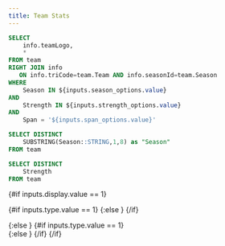 ```yaml
---
title: Team Stats
---
```


```sql team_stats
SELECT 
    info.teamLogo,
	*
FROM team
RIGHT JOIN info
   ON info.triCode=team.Team AND info.seasonId=team.Season
WHERE
	Season IN ${inputs.season_options.value}
AND
	Strength IN ${inputs.strength_options.value}
AND
    Span = '${inputs.span_options.value}'
```

```sql seasons
SELECT DISTINCT 
	SUBSTRING(Season::STRING,1,8) as "Season"
FROM team
```

```sql strengths
SELECT DISTINCT 
	Strength
FROM team
```

<Dropdown
    data={seasons}
    name=season_options
    value=Season
	title=Season
    defaultValue="20242025"
	multiple=true
/>

<Dropdown name=span_options title=Span defaultValue=2>
	<DropdownOption valueLabel="Regular" value=2 />
	<DropdownOption valueLabel="Playoffs" value=3 />
</Dropdown>

<Dropdown
    data={strengths}
    name=strength_options
    value=Strength
	title=Strength
    defaultValue="5v5"
	multiple=true
/>

<Dropdown name=display title=Display defaultValue=1>
	<DropdownOption valueLabel="Total" value=1 />
	<DropdownOption valueLabel="Rates" value=2 />
</Dropdown>

<Dropdown name=type title=Type defaultValue=1>
	<DropdownOption valueLabel="On-Ice" value=1 />
	<DropdownOption valueLabel="Goal Impact" value=2 />
</Dropdown>

{#if inputs.display.value == 1}

{#if inputs.type.value == 1}
<DataTable data={team_stats} rows=50 search=true rowShading=true rowNumbers=true headerColor=#0000ff headerFontColor=white downloadable=false>
    <Column id=teamLogo align=center contentType="image" height=20px title="Logo"/>
    <Column id=Team align=center />
    <Column id=Season align=center fmt='####-####' />
	<Column id=GP align=center title="GP"/>
    <Column id=TOI align=center title="TOI" fmt='#,###.#0' />
	<Column id=GF align=center title="GF"/>
    <Column id=GA align=center title="GA"/>
	<Column id=FF align=center title="FF"/>
    <Column id=FA align=center title="FA"/>
    <Column id=xGF align=center title="FF"/>
    <Column id=xGA align=center title="xGA"/>
    <Column id=xGF/FF align=center title="xGF/FF"/>
    <Column id=xGA/FA align=center title="xGA/FA"/>
    <Column id=GF/xGF align=center title="GF/xGF"/>
    <Column id=GA/xGA align=center title="GA/xGA"/>
    <Column id=Give align=center />
    <Column id=Take align=center />	
    <Column id=GF% align=center title="GF%" fmt='##.00%' />
	<Column id=FF% align=center title="FF%" fmt='##.00%' />
    <Column id=xGF% align=center title="xGF%" fmt='##.00%' />
</DataTable>
{:else }
<DataTable data={team_stats} rows=50 search=true rowShading=true rowNumbers=true headerColor=#0000ff headerFontColor=white downloadable=false>
    <Column id=teamLogo align=center contentType="image" height=20px title="Logo"/>
    <Column id=Team align=center />
    <Column id=Season align=center fmt='####-####' />
	<Column id=GP align=center title="GP"/>
    <Column id=TOI align=center title="TOI" fmt='#,###.#0' />
    <Column id=OOFF-SRI-T align=center title="On-Ice Shot Rate Impact For" fmt='#0.####' />
    <Column id=OOFF-SQI-T align=center title="On-Ice Shot Quality Impact For" fmt='#0.####' />
	<Column id=OOFF-FNI-T align=center title="On-Ice Finishing Impact For" fmt='#0.####' />
	<Column id=ODEF-SRI-T align=center title="On-Ice Shot Rate Impact Against" fmt='#0.####' />
    <Column id=ODEF-SQI-T align=center title="On-Ice Shot Quality Impact Against" fmt='#0.####' />
	<Column id=ODEF-FNI-T align=center title="On-Ice Finishing Impact Against" fmt='#0.####' />
    <Column id=EGF-T align=center title="Extraneous GF" fmt='#0.####' />
	<Column id=EGA-T align=center title="Extraneous GA" fmt='#0.####' />
    <Column id=ExGF-T align=center title="Extraneous xGF" fmt='#0.####' />
	<Column id=ExGA-T align=center title="Extraneous xGA" fmt='#0.####' />
</DataTable>
{/if}

{:else }
{#if inputs.type.value == 1}
<DataTable data={team_stats} rows=50 search=true rowShading=true rowNumbers=true headerColor=#0000ff headerFontColor=white downloadable=false>
    <Column id=teamLogo align=center contentType="image" height=20px title="Logo"/>
    <Column id=Team align=center />
    <Column id=Season align=center fmt='####-####' />
	<Column id=GP align=center title="GP"/>
    <Column id=TOI align=center title="TOI" fmt='#,###.#0' />
	<Column id=GF/60 align=center title="GF/60"/>
    <Column id=GA/60 align=center title="GA/60"/>
	<Column id=FF/60 align=center title="FF/60"/>
    <Column id=FA/60 align=center title="FA/60"/>
    <Column id=xGF/60 align=center title="FF/60"/>
    <Column id=xGA/60 align=center title="xGA/60"/>
    <Column id=xGF/FF align=center title="xGF/FF"/>
    <Column id=xGA/FA align=center title="xGA/FA"/>
    <Column id=GF/xGF align=center title="GF/xGF"/>
    <Column id=GA/xGA align=center title="GA/xGA"/>
    <Column id=Give/60 align=center />
    <Column id=Take/60 align=center />	
    <Column id=GF% align=center title="GF%" fmt='##.00%' />
	<Column id=FF% align=center title="FF%" fmt='##.00%' />
    <Column id=xGF% align=center title="xGF%" fmt='##.00%' />
</DataTable>
{:else }
<DataTable data={team_stats} rows=50 search=true rowShading=true rowNumbers=true headerColor=#0000ff headerFontColor=white downloadable=false>
    <Column id=teamLogo align=center contentType="image" height=20px title="Logo"/>
    <Column id=Team align=center />
    <Column id=Season align=center fmt='####-####' />
	<Column id=GP align=center title="GP"/>
    <Column id=TOI align=center title="TOI" fmt='#,###.#0' />
    <Column id=OOFF-SRI align=center title="On-Ice Shot Rate Impact For" fmt='#0.####' />
    <Column id=OOFF-SQI align=center title="On-Ice Shot Quality Impact For" fmt='#0.####' />
	<Column id=OOFF-FNI align=center title="On-Ice Finishing Impact For" fmt='#0.####' />
	<Column id=ODEF-SRI align=center title="On-Ice Shot Rate Impact Against" fmt='#0.####' />
    <Column id=ODEF-SQI align=center title="On-Ice Shot Quality Impact Against" fmt='#0.####' />
	<Column id=ODEF-FNI align=center title="On-Ice Finishing Impact Against" fmt='#0.####' />
    <Column id=EGF align=center title="Extraneous GF" fmt='#0.####' />
	<Column id=EGA align=center title="Extraneous GA" fmt='#0.####' />
    <Column id=ExGF align=center title="Extraneous xGF" fmt='#0.####' />
	<Column id=ExGA align=center title="Extraneous xGA" fmt='#0.####' />
</DataTable>
{/if}
{/if}